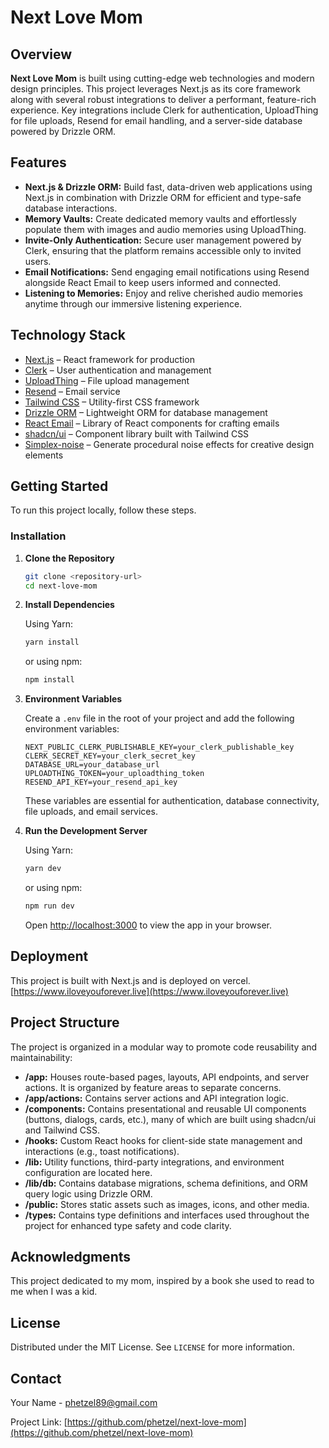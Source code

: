 # Next Love Mom

## Overview

**Next Love Mom** is built using cutting-edge web technologies and modern design principles. This project leverages Next.js as its core framework along with several robust integrations to deliver a performant, feature-rich experience. Key integrations include Clerk for authentication, UploadThing for file uploads, Resend for email handling, and a server-side database powered by Drizzle ORM.

## Features

- **Next.js & Drizzle ORM:** Build fast, data-driven web applications using Next.js in combination with Drizzle ORM for efficient and type-safe database interactions.
- **Memory Vaults:** Create dedicated memory vaults and effortlessly populate them with images and audio memories using UploadThing.
- **Invite-Only Authentication:** Secure user management powered by Clerk, ensuring that the platform remains accessible only to invited users.
- **Email Notifications:** Send engaging email notifications using Resend alongside React Email to keep users informed and connected.
- **Listening to Memories:** Enjoy and relive cherished audio memories anytime through our immersive listening experience.

## Technology Stack

- [Next.js](https://nextjs.org/) – React framework for production
- [Clerk](https://clerk.dev/) – User authentication and management
- [UploadThing](https://uploadthing.com/) – File upload management
- [Resend](https://resend.com/) – Email service
- [Tailwind CSS](https://tailwindcss.com/) – Utility-first CSS framework
- [Drizzle ORM](https://orm.drizzle.team/) – Lightweight ORM for database management
- [React Email](https://react.email/) – Library of React components for crafting emails
- [shadcn/ui](https://ui.shadcn.com) – Component library built with Tailwind CSS
- [Simplex-noise](https://www.npmjs.com/package/simplex-noise) – Generate procedural noise effects for creative design elements

## Getting Started

To run this project locally, follow these steps.

### Installation

1. **Clone the Repository**

   ```bash
   git clone <repository-url>
   cd next-love-mom
   ```

2. **Install Dependencies**

   Using Yarn:

   ```bash
   yarn install
   ```

   or using npm:

   ```bash
   npm install
   ```

3. **Environment Variables**

   Create a `.env` file in the root of your project and add the following environment variables:

   ```env
   NEXT_PUBLIC_CLERK_PUBLISHABLE_KEY=your_clerk_publishable_key
   CLERK_SECRET_KEY=your_clerk_secret_key
   DATABASE_URL=your_database_url
   UPLOADTHING_TOKEN=your_uploadthing_token
   RESEND_API_KEY=your_resend_api_key
   ```

   These variables are essential for authentication, database connectivity, file uploads, and email services.

4. **Run the Development Server**

   Using Yarn:

   ```bash
   yarn dev
   ```

   or using npm:

   ```bash
   npm run dev
   ```

   Open [http://localhost:3000](http://localhost:3000) to view the app in your browser.

## Deployment

This project is built with Next.js and is deployed on vercel. [https://www.iloveyouforever.live](https://www.iloveyouforever.live)

## Project Structure

The project is organized in a modular way to promote code reusability and maintainability:

- **/app:** Houses route-based pages, layouts, API endpoints, and server actions. It is organized by feature areas to separate concerns.
- **/app/actions:** Contains server actions and API integration logic.
- **/components:** Contains presentational and reusable UI components (buttons, dialogs, cards, etc.), many of which are built using shadcn/ui and Tailwind CSS.
- **/hooks:** Custom React hooks for client-side state management and interactions (e.g., toast notifications).
- **/lib:** Utility functions, third-party integrations, and environment configuration are located here.
- **/lib/db:** Contains database migrations, schema definitions, and ORM query logic using Drizzle ORM.
- **/public:** Stores static assets such as images, icons, and other media.
- **/types:** Contains type definitions and interfaces used throughout the project for enhanced type safety and code clarity.

## Acknowledgments

This project dedicated to my mom, inspired by a book she used to read to me when I was a kid.

## License

Distributed under the MIT License. See `LICENSE` for more information.

## Contact

Your Name - [phetzel89@gmail.com](mailto:phetzel89@gmail.com)

Project Link: [https://github.com/phetzel/next-love-mom](https://github.com/phetzel/next-love-mom)
